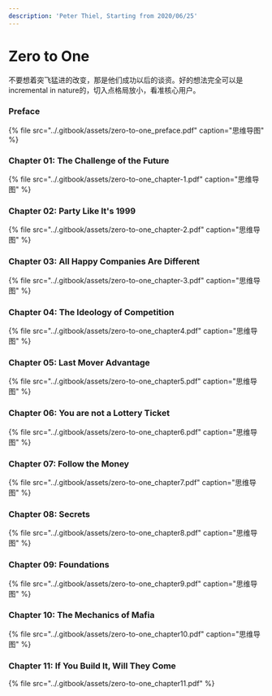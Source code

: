 ```yaml
---
description: 'Peter Thiel, Starting from 2020/06/25'
---
```


# Zero to One

不要想着突飞猛进的改变，那是他们成功以后的谈资。好的想法完全可以是incremental in nature的，切入点格局放小，看准核心用户。

### Preface

{% file src="../.gitbook/assets/zero-to-one\_preface.pdf" caption="思维导图" %}

### Chapter 01: The Challenge of the Future

{% file src="../.gitbook/assets/zero-to-one\_chapter-1.pdf" caption="思维导图" %}

### Chapter 02: Party Like It's 1999

{% file src="../.gitbook/assets/zero-to-one\_chapter-2.pdf" caption="思维导图" %}

### Chapter 03: All Happy Companies Are Different

{% file src="../.gitbook/assets/zero-to-one\_chapter-3.pdf" caption="思维导图" %}

### Chapter 04: The Ideology of Competition

{% file src="../.gitbook/assets/zero-to-one\_chapter4.pdf" caption="思维导图" %}

### Chapter 05: Last Mover Advantage

{% file src="../.gitbook/assets/zero-to-one\_chapter5.pdf" caption="思维导图" %}

### Chapter 06: You are not a Lottery Ticket

{% file src="../.gitbook/assets/zero-to-one\_chapter6.pdf" caption="思维导图" %}

### Chapter 07: Follow the Money

{% file src="../.gitbook/assets/zero-to-one\_chapter7.pdf" caption="思维导图" %}

### Chapter 08: Secrets

{% file src="../.gitbook/assets/zero-to-one\_chapter8.pdf" caption="思维导图" %}

### Chapter 09: Foundations

{% file src="../.gitbook/assets/zero-to-one\_chapter9.pdf" caption="思维导图" %}

### Chapter 10: The Mechanics of Mafia

{% file src="../.gitbook/assets/zero-to-one\_chapter10.pdf" caption="思维导图" %}

### Chapter 11: If You Build It, Will They Come

{% file src="../.gitbook/assets/zero-to-one\_chapter11.pdf" %}

